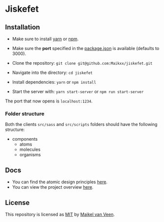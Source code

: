 # Jiskefet

## Installation

* Make sure to install [yarn](https://yarnpkg.com/en/) or [npm](https://www.npmjs.com).
* Make sure the **port** specified in the [package.json](package.json) is available (defaults to 3000).

* Clone the repository: `git clone git@github.com:Maikxx/jiskefet.git`
* Navigate into the directory: `cd jiskefet`
* Install dependencies: `yarn` or `npm install`
* Start the server with: `yarn start-server` or `npm run start-server`
<!-- * Build the server with `yarn build-server` or `npm run build-server` -->

The port that now opens is `localhost:1234`.

### Folder structure

Both the clients `src/sass` and `src/scripts` folders should have the following structure:

* components
    * atoms
    * molecules
    * organisms

## Docs

* You can find the atomic design principles [here](./docs/ATOMIC.md).
* You can view the project overview [here](./docs/PROJECT_OVERVIEW.md).

## License

This repository is licensed as [MIT](LICENSE) by [Maikel van Veen](https://github.com/maikxx).